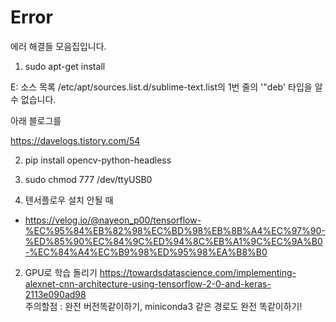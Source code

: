 # Error
에러 해결들 모음집입니다.
 
1. sudo apt-get install 

E: 소스 목록 /etc/apt/sources.list.d/sublime-text.list의 1번 줄의 '"deb' 타입을 알 수 없습니다.   

아래 블로그를   

https://davelogs.tistory.com/54  


2. pip install opencv-python-headless  
 
3. sudo chmod 777 /dev/ttyUSB0  


1. 텐서플로우 설치 안될 때  
- https://velog.io/@nayeon_p00/tensorflow-%EC%95%84%EB%82%98%EC%BD%98%EB%8B%A4%EC%97%90-%ED%85%90%EC%84%9C%ED%94%8C%EB%A1%9C%EC%9A%B0-%EC%84%A4%EC%B9%98%ED%95%98%EA%B8%B0  

2. GPU로 학습 돌리기
https://towardsdatascience.com/implementing-alexnet-cnn-architecture-using-tensorflow-2-0-and-keras-2113e090ad98  
주의할점 : 완전 버전똑같이하기, miniconda3 같은 경로도 완전 똑같이하기!
